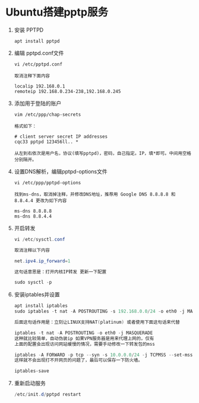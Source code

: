 # Ubuntu搭建pptp服务

1. 安装 PPTPD

    ```
    apt install pptpd
    ```

2. 编辑 pptpd.conf文件

    ```
    vi /etc/pptpd.conf

    取消注释下面内容

    localip 192.168.0.1
    remoteip 192.168.0.234-238,192.168.0.245
    ```

3. 添加用于登陆的账户

    ```
    vim /etc/ppp/chap-secrets

    格式如下：

    # client server secret IP addresses
    cqc33 pptpd 123456ll.. *

    从左到右依次是用户名，协议(填写pptpd)，密码，自己指定。IP，填*即可。中间用空格分别隔开。
    ```

4. 设置DNS解析，编辑pptpd-options文件

    ```
    vi /etc/ppp/pptpd-options

    找到ms-dns，取消掉注释，并修改DNS地址，推荐用 Google DNS 8.8.8.8 和 8.8.4.4 更改为如下内容

    ms-dns 8.8.8.8
    ms-dns 8.8.4.4
    ```

5. 开启转发

    ```powershell
    vi /etc/sysctl.conf

    取消注释以下内容

    net.ipv4.ip_forward=1

    这句话意思是：打开内核IP转发 更新一下配置

    sudo sysctl -p
    ```

6. 安装iptables并设置

    ```powershell
    apt install iptables
    sudo iptables -t nat -A POSTROUTING -s 192.168.0.0/24 -o eth0 -j MASQUERADE

    后面这句话作用是：立刻让LINUX支持NAT(platinum) 或者使用下面这句话来代替

    iptables -t nat -A POSTROUTING -o eth0 -j MASQUERADE
    这种就比较简单，自动伪装ip 如果VPN服务器是用来代理上网的，仅有
    上面的配置会出现访问网站缓慢的情况，需要手动修改一下转发包的mss

    iptables -A FORWARD -p tcp --syn -s 10.0.0.0/24 -j TCPMSS --set-mss 1356
    这样就不会出现打不开网页的问题了，最后可以保存一下防火墙。

    iptables-save
    ```

7. 重新启动服务

    ```powershell
    /etc/init.d/pptpd restart
    ```